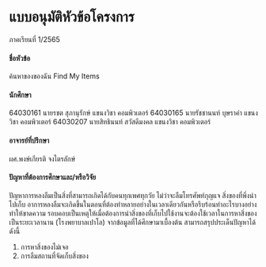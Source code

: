 # แบบอนุมัติหัวข้อโครงการ 
ภาคเรียนที่ 1/2565

#### ชื่อหัวข้อ
ค้นหาของของฉัน
Find My Items
       
#### นักศึกษา 
64030161 นายรชต สุภานุรักษ์       แขนงวิชา คอมพิวเตอร์
64030165 นายรัชชานนท์ บุษราคำ    แขนงวิชา คอมพิวเตอร์
64030207 นายสิทธินนท์ สวัสดีมงคล  แขนงวิชา คอมพิวเตอร์

#### อาจารย์ที่ปรึกษา
ผศ.พงษ์เกียรติ จงไตรลักษ์

#### ปัญหาที่ต้องการศึกษาและ/หรือวิจัย
ปัญหาการหลงลืมเป็นสิ่งที่สามารถเกิดได้กับคนทุกเพศทุกวัย ไม่ว่าจะลืมโทรศัพท์กุญแจ สิ่งของที่พึ่งนำไปเก็บ
อาการหลงลืมจะเกิดขึ้นในตอนที่ต้องทำหลายอย่างในเวลาเดียวกันหรือรีบร้อนทำอะไรบางอย่าง ทำให้ขาดความ
รอบคอบเป็นเหตุให้เมื่อต้องการนำสิ่งของที่เก็บไปใช้งานจะต้องใช้เวลาในการหาสิ่งของเป็นระยะเวลานาน
(โรงพยาบาลเปาโล)
จากข้อมูลที่ได้ศึกษามาเบื้องต้น สามารถสรุปประเด็นปัญหาได้ดังนี้
1. การหาสิ่งของไม่เจอ
2. การลืมสถานที่จัดเก็บสิ่งของ
